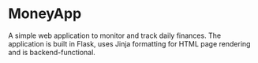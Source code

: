 # MoneyApp
A simple web application to monitor and track daily finances. The application is built in Flask, uses Jinja formatting for HTML page rendering and is backend-functional. 
